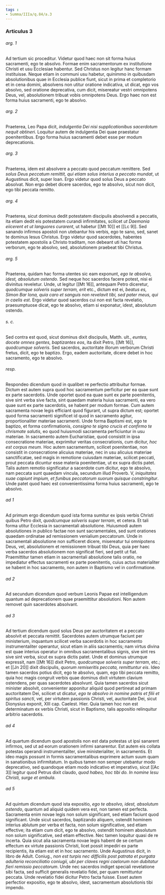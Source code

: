 ```yaml
---
tags : 
- Summa/IIIa/q.84/a.3
---
```


### Articulus 3

###### arg. 1
Ad tertium sic proceditur. Videtur quod haec non sit forma huius sacramenti, ego te absolvo. Formae enim sacramentorum ex institutione Christi et usu Ecclesiae habentur. Sed Christus non legitur hanc formam instituisse. Neque etiam in communi usu habetur, quinimmo in quibusdam absolutionibus quae in Ecclesia publice fiunt, sicut in prima et completorio et in cena domini, absolvens non utitur oratione indicativa, ut dicat, ego vos absolvo, sed oratione deprecativa, cum dicit, misereatur vestri omnipotens Deus, vel, absolutionem tribuat vobis omnipotens Deus. Ergo haec non est forma huius sacramenti, ego te absolvo.

###### arg. 2
Praeterea, Leo Papa dicit, *indulgentia Dei nisi supplicationibus sacerdotum nequit obtineri*. Loquitur autem de indulgentia Dei quae praestatur poenitentibus. Ergo forma huius sacramenti debet esse per modum deprecationis.

###### arg. 3
Praeterea, idem est absolvere a peccato quod peccatum remittere. Sed *solus Deus peccatum remittit, qui etiam solus interius a peccato mundat*, ut Augustinus dicit, super Ioan. Ergo videtur quod solus Deus a peccato absolvat. Non ergo debet dicere sacerdos, ego te absolvo, sicut non dicit, ego tibi peccata remitto.

###### arg. 4
Praeterea, sicut dominus dedit potestatem discipulis absolvendi a peccatis, ita etiam dedit eis potestatem curandi infirmitates, scilicet *ut Daemonia eiicerent et ut languores curarent*, ut habetur [[Mt 10]] et [[Lc 9]]. Sed sanando infirmos apostoli non utebantur his verbis, ego te sano, sed, sanet te dominus Iesus Christus. Ergo videtur quod sacerdotes, habentes potestatem apostolis a Christo traditam, non debeant uti hac forma verborum, ego te absolvo, sed, absolutionem praebeat tibi Christus.

###### arg. 5
Praeterea, quidam hac forma utentes sic eam exponunt, *ego te absolvo, idest, absolutum ostendo*. Sed neque hoc sacerdos facere potest, nisi ei divinitus reveletur. Unde, ut legitur [[Mt 16]], antequam Petro diceretur, *quodcumque solveris super terram, erit* etc., dictum est ei, *beatus es, Simon Bar Iona, quia caro et sanguis non revelavit tibi, sed pater meus, qui in caelis est*. Ergo videtur quod sacerdos cui non est facta revelatio, praesumptuose dicat, ego te absolvo, etiam si exponatur, idest, absolutum ostendo.

###### s. c.
Sed contra est quod, sicut dominus dixit discipulis, Matth. ult., *euntes, docete omnes gentes, baptizantes eos*, ita dixit Petro, [[Mt 16]], *quodcumque solveris*. Sed sacerdos, auctoritate illorum verborum Christi fretus, dicit, ego te baptizo. Ergo, eadem auctoritate, dicere debet in hoc sacramento, ego te absolvo.

###### resp.
Respondeo dicendum quod in qualibet re perfectio attribuitur formae. Dictum est autem supra quod hoc sacramentum perficitur per ea quae sunt ex parte sacerdotis. Unde oportet quod ea quae sunt ex parte poenitentis, sive sint verba sive facta, sint quaedam materia huius sacramenti, ea vero quae sunt ex parte sacerdotis, se habent per modum formae. Cum autem sacramenta novae legis efficiant quod figurant, ut supra dictum est; oportet quod forma sacramenti significet id quod in sacramento agitur, proportionaliter materiae sacramenti. Unde forma Baptismi est, ego te baptizo, et forma confirmationis, *consigno te signo crucis et confirmo te chrismate salutis*, eo quod huiusmodi sacramenta perficiuntur in usu materiae. In sacramento autem Eucharistiae, quod consistit in ipsa consecratione materiae, exprimitur veritas consecrationis, cum dicitur, *hoc est corpus meum*. Hoc autem sacramentum, scilicet poenitentiae, non consistit in consecratione alicuius materiae, nec in usu alicuius materiae sanctificatae, sed magis in remotione cuiusdam materiae, scilicet peccati, prout peccata dicuntur esse materia poenitentiae, ut ex supra dictis patet. Talis autem remotio significatur a sacerdote cum dicitur, ego te absolvo, nam peccata sunt quaedam vincula, secundum illud Proverb. V, *iniquitates suae capiunt impium, et funibus peccatorum suorum quisque constringitur*. Unde patet quod haec est convenientissima forma huius sacramenti, ego te absolvo.

###### ad 1
Ad primum ergo dicendum quod ista forma sumitur ex ipsis verbis Christi quibus Petro dixit, *quodcumque solveris super terram*, et cetera. Et tali forma utitur Ecclesia in sacramentali absolutione. Huiusmodi autem absolutiones in publico factae non sunt sacramentales, sed sunt orationes quaedam ordinatae ad remissionem venialium peccatorum. Unde in sacramentali absolutione non sufficeret dicere, misereatur tui omnipotens Deus, vel, absolutionem et remissionem tribuat tibi Deus, quia per haec verba sacerdos absolutionem non significat fieri, sed petit ut fiat. Praemittitur tamen etiam in sacramentali absolutione talis oratio, ne impediatur effectus sacramenti ex parte poenitentis, cuius actus materialiter se habent in hoc sacramento, non autem in Baptismo vel in confirmatione.

###### ad 2
Ad secundum dicendum quod verbum Leonis Papae est intelligendum quantum ad deprecationem quae praemittitur absolutioni. Non autem removet quin sacerdotes absolvant.

###### ad 3
Ad tertium dicendum quod solus Deus per auctoritatem et a peccato absolvit et peccata remittit. Sacerdotes autem utrumque faciunt per ministerium, inquantum scilicet verba sacerdotis in hoc sacramento instrumentaliter operantur, sicut etiam in aliis sacramentis; nam virtus divina est quae interius operatur in omnibus sacramentalibus signis, sive sint res sive sint verba, sicut ex supra dictis patet. Unde et dominus utrumque expressit, nam [[Mt 16]] dixit Petro, *quodcumque solveris super terram*, etc.; et [[Jn 20]] dixit discipulis, *quorum remiseritis peccata, remittuntur eis*. Ideo tamen sacerdos potius dicit, ego te absolvo, quam, ego tibi peccata remitto, quia hoc magis congruit verbis quae dominus dixit virtutem clavium ostendens, per quas sacerdotes absolvunt. Quia tamen sacerdos sicut minister absolvit, convenienter apponitur aliquid quod pertineat ad primam auctoritatem Dei, scilicet ut dicatur, *ego te absolvo in nomine patris et filii et spiritus sancti*, vel, per virtutem passionis Christi, vel, auctoritate Dei, sicut Dionysius exponit, XIII cap. Caelest. Hier. Quia tamen hoc non est determinatum ex verbis Christi, sicut in Baptismo, talis appositio relinquitur arbitrio sacerdotis.

###### ad 4
Ad quartum dicendum quod apostolis non est data potestas ut ipsi sanarent infirmos, sed ut ad eorum orationem infirmi sanarentur. Est autem eis collata potestas operandi instrumentaliter, sive ministerialiter, in sacramentis. Et ideo magis possunt in formis sacramentalibus exprimere actum suum quam in sanationibus infirmitatum. In quibus tamen non semper utebantur modo deprecativo, sed quandoque etiam modo indicativo et imperativo, sicut [[Ac 3]] legitur quod Petrus dixit claudo, *quod habeo, hoc tibi do. In nomine Iesu Christi, surge et ambula*.

###### ad 5
Ad quintum dicendum quod ista expositio, *ego te absolvo, idest, absolutum ostendo*, quantum ad aliquid quidem vera est, non tamen est perfecta. Sacramenta enim novae legis non solum significant, sed etiam faciunt quod significant. Unde sicut sacerdos, baptizando aliquem, ostendit hominem interius ablutum per verba et facta, non solum significative, sed etiam effective; ita etiam cum dicit, ego te absolvo, ostendit hominem absolutum non solum significative, sed etiam effective. Nec tamen loquitur quasi de re incerta. Quia sicut alia sacramenta novae legis habent de se certum effectum ex virtute passionis Christi, licet possit impediri ex parte recipientis, ita etiam est et in hoc sacramento. Unde Augustinus dicit, in libro de Adult. Coniug., *non est turpis nec difficilis post patrata et purgata adulteria reconciliatio coniugii, ubi per claves regni caelorum non dubitatur fieri remissio peccatorum*. Unde nec sacerdos indiget speciali revelatione sibi facta, sed sufficit generalis revelatio fidei, per quam remittuntur peccata. Unde revelatio fidei dicitur Petro facta fuisse. Esset autem perfectior expositio, ego te absolvo, idest, sacramentum absolutionis tibi impendo.

